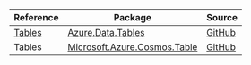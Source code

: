 | Reference | Package | Source |
|---|---|---|
|[Tables](data.tables-readme.md)|[Azure.Data.Tables](https://www.nuget.org/packages/Azure.Data.Tables)|[GitHub](https://github.com/Azure/azure-sdk-for-net/blob/main/sdk/tables/Azure.Data.Tables)|
|Tables|[Microsoft.Azure.Cosmos.Table](https://www.nuget.org/packages/Microsoft.Azure.Cosmos.Table)|[GitHub](https://github.com/Azure/azure-sdk-for-net)|

